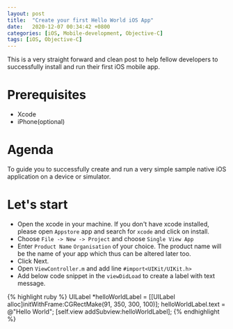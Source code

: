 ```yaml
---
layout: post
title:  "Create your first Hello World iOS App"
date:   2020-12-07 00:34:42 +0800
categories: [iOS, Mobile-development, Objective-C]
tags: [iOS, Objective-C]
---
```

This is a very straight forward and clean post to help fellow developers to successfully install and run their first iOS mobile app. 

# Prerequisites
- Xcode
- iPhone(optional)

# Agenda
To guide you to successfully create and run a very simple sample native iOS application on a device or simulator.

# Let's start
- Open the xcode in your machine. If you don't have xcode installed, please open `Appstore` app and search for `xcode` and click on install.
- Choose `File -> New -> Project` and choose `Single View App`
- Enter `Product Name`  `Organisation` of your choice. The product name will be the name of your app which thus can be altered later too.
- Click Next.
- Open `ViewController.m` and add line `#import<UIKit/UIKit.h>`
- Add below code snippet in the `viewDidLoad` to create a label with text message.


{% highlight ruby %}
UILabel *helloWorldLabel = [[UILabel alloc]initWithFrame:CGRectMake(91, 350, 300, 100)];
helloWorldLabel.text = @"Hello World";
[self.view addSubview:helloWorldLabel];
{% endhighlight %}

